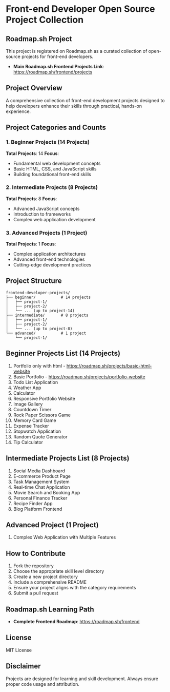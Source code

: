 # Front-end Developer Open Source Project Collection

## Roadmap.sh Project
This project is registered on Roadmap.sh as a curated collection of open-source projects for front-end developers.
- **Main Roadmap.sh Frontend Projects Link**: https://roadmap.sh/frontend/projects

## Project Overview
A comprehensive collection of front-end development projects designed to help developers enhance their skills through practical, hands-on experience.

## Project Categories and Counts

### 1. Beginner Projects (14 Projects)
**Total Projects**: 14
**Focus**: 
- Fundamental web development concepts
- Basic HTML, CSS, and JavaScript skills
- Building foundational front-end skills

### 2. Intermediate Projects (8 Projects)
**Total Projects**: 8
**Focus**:
- Advanced JavaScript concepts
- Introduction to frameworks
- Complex web application development

### 3. Advanced Projects (1 Project)
**Total Projects**: 1
**Focus**:
- Complex application architectures
- Advanced front-end technologies
- Cutting-edge development practices

## Project Structure
```
frontend-developer-projects/
├── beginner/           # 14 projects
│   ├── project-1/
│   ├── project-2/
│   └── ... (up to project-14)
├── intermediate/       # 8 projects
│   ├── project-1/
│   ├── project-2/
│   └── ... (up to project-8)
└── advanced/           # 1 project
    └── project-1/
```

## Beginner Projects List (14 Projects)
1. Portfolio only with html - https://roadmap.sh/projects/basic-html-website
2. Basic Portfolio - https://roadmap.sh/projects/portfolio-website
3. Todo List Application
4. Weather App
5. Calculator
6. Responsive Portfolio Website
7. Image Gallery
8. Countdown Timer
9. Rock Paper Scissors Game
10. Memory Card Game
11. Expense Tracker
12. Stopwatch Application
13. Random Quote Generator
14. Tip Calculator

## Intermediate Projects List (8 Projects)
1. Social Media Dashboard
2. E-commerce Product Page
3. Task Management System
4. Real-time Chat Application
5. Movie Search and Booking App
6. Personal Finance Tracker
7. Recipe Finder App
8. Blog Platform Frontend

## Advanced Project (1 Project)
1. Complex Web Application with Multiple Features

## How to Contribute
1. Fork the repository
2. Choose the appropriate skill level directory
3. Create a new project directory
4. Include a comprehensive README
5. Ensure your project aligns with the category requirements
6. Submit a pull request

## Roadmap.sh Learning Path
- **Complete Frontend Roadmap**: https://roadmap.sh/frontend

## License
MIT License

## Disclaimer
Projects are designed for learning and skill development. Always ensure proper code usage and attribution.
